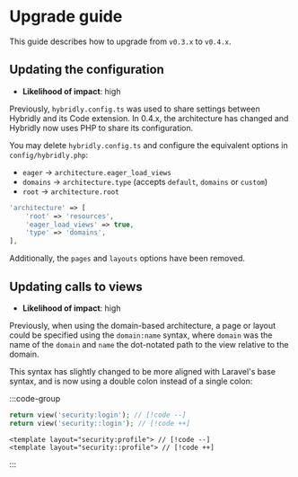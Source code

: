 # Upgrade guide

This guide describes how to upgrade from `v0.3.x` to `v0.4.x`.

## Updating the configuration

- **Likelihood of impact**: <span class="text-red-700 dark:text-red-300">high</span>

Previously, `hybridly.config.ts` was used to share settings between Hybridly and its Code extension. In 0.4.x, the architecture has changed and Hybridly now uses PHP to share its configuration.

You may delete `hybridly.config.ts` and configure the equivalent options in `config/hybridly.php`:

- `eager` -> `architecture.eager_load_views`
- `domains` -> `architecture.type` (accepts `default`, `domains` or `custom`)
- `root` -> `architecture.root`

```php
'architecture' => [
    'root' => 'resources',
    'eager_load_views' => true,
    'type' => 'domains',
],
```

Additionally, the `pages` and `layouts` options have been removed.

## Updating calls to views

- **Likelihood of impact**: <span class="text-red-700 dark:text-red-300">high</span>

Previously, when using the domain-based architecture, a page or layout could be specified using the `domain:name` syntax, where `domain` was the name of the `domain` and `name` the dot-notated path to the view relative to the domain.

This syntax has slightly changed to be more aligned with Laravel's base syntax, and is now using a double colon instead of a single colon:

:::code-group
```php [Views]
return view('security:login'); // [!code --]
return view('security::login'); // [!code ++]
```

```vue [Layouts]
<template layout="security:profile"> // [!code --]
<template layout="security::profile"> // [!code ++]
```
:::
